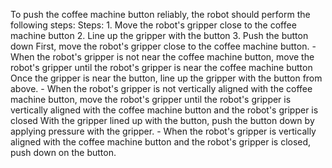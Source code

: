 To push the coffee machine button reliably, the robot should perform the following steps:
    Steps:  1. Move the robot's gripper close to the coffee machine button  2. Line up the gripper with the button  3. Push the button down
    First, move the robot's gripper close to the coffee machine button.
    - When the robot's gripper is not near the coffee machine button, move the robot's gripper until the robot's gripper is near the coffee machine button
    Once the gripper is near the button, line up the gripper with the button from above.
    - When the robot's gripper is not vertically aligned with the coffee machine button, move the robot's gripper until the robot's gripper is vertically aligned with the coffee machine button and the robot's gripper is closed
    With the gripper lined up with the button, push the button down by applying pressure with the gripper.
    - When the robot's gripper is vertically aligned with the coffee machine button and the robot's gripper is closed, push down on the button.